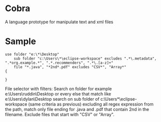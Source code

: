 # Cobra
A language prototype for manipulate text and xml files
# Sample

```
use folder "e:\*\Desktop"
	sub folder "c:\Users\*\eclipse-workspace" excludes ".*\.metadata", ".*org.example.*", ".*.recommenders", ".*\.[a-z]+"
	file "*.java", "*2nd*.pdf" excludes "CSV*", "Array*"
{
	
}
```
File selector with filters:
Search on folder for example e:\Users\ruddin\Desktop or every else that match like e:\Users\dylan\Desktop
search on sub folder of c:\Users\*\eclipse-workspace (same criteria as previous) excluding all regex expression from the path,
match only file ending for .java and .pdf that contain 2nd in the filename. Exclude files that start with "CSV" or "Array".
